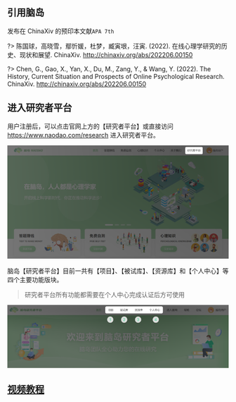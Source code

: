## 引用脑岛

发布在 ChinaXiv 的预印本文献`APA 7th`

?> 陈国球，高晓雪，鄢忻媛，杜梦，臧寅垠，汪寅. (2022). 在线心理学研究的历史、现状和展望. ChinaXiv. http://chinaxiv.org/abs/202206.00150

?> Chen, G., Gao, X., Yan, X., Du, M., Zang, Y., & Wang, Y. (2022). The History, Current Situation and Prospects of Online Psychological Research. ChinaXiv. http://chinaxiv.org/abs/202206.00150

## 进入研究者平台

用户注册后，可以点击官网上方的【研究者平台】或直接访问 https://www.naodao.com/research 进入研究者平台。

![](imgs/Frame%2023.png)

脑岛【研究者平台】目前一共有【项目】、【被试库】、【资源库】和【个人中心】等四个主要功能版块。

> 研究者平台所有功能都需要在个人中心完成认证后方可使用

![](imgs/Frame%2024.png)

## [视频教程](https://b23.tv/BV1ei4y127kS)